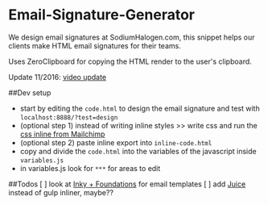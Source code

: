 # Email-Signature-Generator
We design email signatures at SodiumHalogen.com, this snippet helps our clients make HTML email signatures for their teams.

Uses ZeroClipboard for copying the HTML render to the user's clipboard.

Update 11/2016: [video update](http://sodiumhalogen.com/up_c/updates-email-sig-gen-2016_s-9fP8STTXWi.mp4)

##Dev setup
- start by editing the `code.html` to design the email signature and test with `localhost:8888/?test=design`
- (optional step 1) instead of writing inline styles >> write css and run the [css inline from Mailchimp](http://templates.mailchimp.com/resources/inline-css/)
- (optional step 2) paste inline export into `inline-code.html` 
- copy and divide the `code.html` into the variables of the javascript inside `variables.js`
- in variables.js look for `***` for areas to edit

##Todos
[ ] look at [Inky + Foundations](https://foundation.zurb.com/emails/docs/) for email templates
[ ] add [Juice](https://github.com/Automattic/juice) instead of gulp inliner, maybe??

